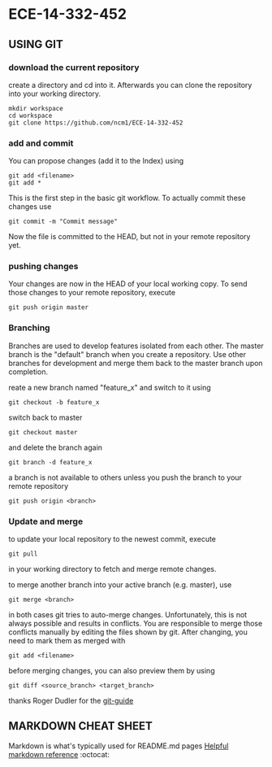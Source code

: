 # ECE-14-332-452

## USING GIT
### download the current repository
create a directory and cd into it. Afterwards you can clone the repository into your working directory.
```
mkdir workspace
cd workspace
git clone https://github.com/ncm1/ECE-14-332-452
```

### add and commit
You can propose changes (add it to the Index) using
```
git add <filename>   
git add * 
```
This is the first step in the basic git workflow. To actually commit these changes use
```
git commit -m "Commit message"
```
Now the file is committed to the HEAD, but not in your remote repository yet.

### pushing changes

Your changes are now in the HEAD of your local working copy. To send those changes to your remote repository, execute 
```
git push origin master
```
### Branching
Branches are used to develop features isolated from each other. The master branch is the "default" branch when you create a repository. Use other branches for development and merge them back to the master branch upon completion.

reate a new branch named "feature_x" and switch to it using
```
git checkout -b feature_x
```
switch back to master
```
git checkout master
```
and delete the branch again
```
git branch -d feature_x
```
a branch is not available to others unless you push the branch to your remote repository
```
git push origin <branch>
```

### Update and merge
to update your local repository to the newest commit, execute 
```
git pull
```
in your working directory to fetch and merge remote changes.

to merge another branch into your active branch (e.g. master), use
```
git merge <branch>
```
in both cases git tries to auto-merge changes. Unfortunately, this is not always possible and results in conflicts. You are responsible to merge those conflicts manually by editing the files shown by git. After changing, you need to mark them as merged with
```
git add <filename>
```
before merging changes, you can also preview them by using
```
git diff <source_branch> <target_branch>
```

thanks Roger Dudler for the [git-guide](http://rogerdudler.github.io/git-guide/)

## MARKDOWN CHEAT SHEET 
Markdown is what's typically used for README.md pages
[Helpful markdown reference](https://github.com/adam-p/markdown-here/wiki/Markdown-Cheatsheet) :octocat:
